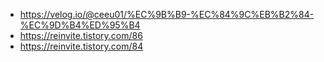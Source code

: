 - https://velog.io/@ceeu01/%EC%9B%B9-%EC%84%9C%EB%B2%84-%EC%9D%B4%ED%95%B4
- https://reinvite.tistory.com/86
- https://reinvite.tistory.com/84